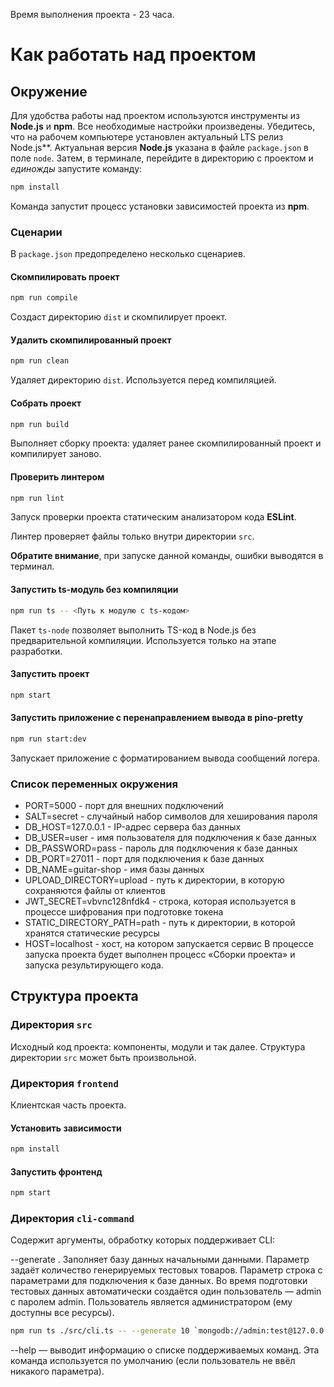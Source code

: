 Время выполнения проекта - 23 часа.

# Как работать над проектом

## Окружение

Для удобства работы над проектом используются инструменты из **Node.js** и **npm**. Все необходимые настройки произведены. Убедитесь, что на рабочем компьютере установлен актуальный LTS релиз Node.js**. Актуальная версия **Node.js** указана в файле `package.json` в поле `node`. Затем, в терминале, перейдите в директорию с проектом и _единожды_ запустите команду:

```bash
npm install
```

Команда запустит процесс установки зависимостей проекта из **npm**.

### Сценарии

В `package.json` предопределено несколько сценариев.

#### Скомпилировать проект

```bash
npm run compile
```

Создаст директорию `dist` и скомпилирует проект.

#### Удалить скомпилированный проект

```bash
npm run clean
```

Удаляет директорию `dist`. Используется перед компиляцией.

#### Собрать проект

```bash
npm run build
```

Выполняет сборку проекта: удаляет ранее скомпилированный проект и компилирует заново.

#### Проверить линтером

```bash
npm run lint
```

Запуск проверки проекта статическим анализатором кода **ESLint**.

Линтер проверяет файлы только внутри директории `src`.

**Обратите внимание**, при запуске данной команды, ошибки выводятся в терминал.

#### Запустить ts-модуль без компиляции

```bash
npm run ts -- <Путь к модулю с ts-кодом>
```

Пакет `ts-node` позволяет выполнить TS-код в Node.js без предварительной компиляции. Используется только на этапе разработки.

#### Запустить проект

```bash
npm start
```

#### Запустить приложение с перенаправлением вывода в pino-pretty

```bash
npm run start:dev
```

Запускает приложение с форматированием вывода сообщений логера.

### Список переменных окружения

* PORT=5000 - порт для внешних подключений
* SALT=secret - случайный набор символов для хеширования пароля
* DB_HOST=127.0.0.1 - IP-адрес сервера баз данных
* DB_USER=user - имя пользователя для подключения к базе данных
* DB_PASSWORD=pass - пароль для подключения к базе данных
* DB_PORT=27011 - порт для подключения к базе данных
* DB_NAME=guitar-shop - имя базы данных
* UPLOAD_DIRECTORY=upload - путь к директории, в которую сохраняются файлы от клиентов
* JWT_SECRET=vbvnc128nfdk4 - строка, которая используется в процессе шифрования при подготовке токена
* STATIC_DIRECTORY_PATH=path - путь к директории, в которой хранятся статические ресурсы
* HOST=localhost - хост, на котором запускается сервис
В процессе запуска проекта будет выполнен процесс «Сборки проекта» и запуска результирующего кода.

## Структура проекта

### Директория `src`

Исходный код проекта: компоненты, модули и так далее. Структура директории `src` может быть произвольной.

### Директория `frontend`

Клиентская часть проекта.

#### Установить зависимости

```bash
npm install
```

#### Запустить фронтенд

```bash
npm start
```

### Директория `cli-command`

Содержит аргументы, обработку которых поддерживает CLI:

--generate <n> <connection string>. Заполняет базу данных начальными данными. Параметр <n> задаёт количество генерируемых тестовых товаров. Параметр <connection string> строка с параметрами для подключения к базе данных. Во время подготовки тестовых данных автоматически создаётся один пользователь — admin с паролем admin. Пользователь является администратором (ему доступны все ресурсы).

```bash
npm run ts ./src/cli.ts -- --generate 10 `mongodb://admin:test@127.0.0.1:27017/guitar-shop?authSource=admin`
```

--help — выводит информацию о списке поддерживаемых команд. Эта команда используется по умолчанию (если пользователь не ввёл никакого параметра).
